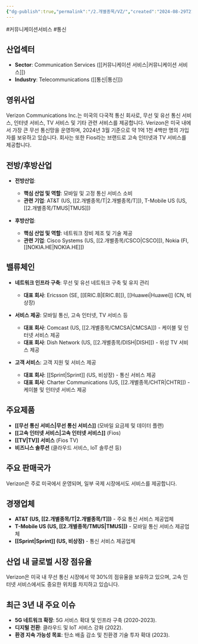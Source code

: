 ```yaml
---
{"dg-publish":true,"permalink":"/2.개별종목/VZ/","created":"2024-08-29T21:47:54.796+09:00","updated":"2025-07-29T21:37:05.373+09:00"}
---
```


#커뮤니케이션서비스 #통신

## 산업섹터

- **Sector**: Communication Services ([[커뮤니케이션 서비스\|커뮤니케이션 서비스]])
- **Industry**: Telecommunications ([[통신\|통신]])

## 영위사업

Verizon Communications Inc.는 미국의 다국적 통신 회사로, 무선 및 유선 통신 서비스, 인터넷 서비스, TV 서비스 및 기타 관련 서비스를 제공합니다. Verizon은 미국 내에서 가장 큰 무선 통신망을 운영하며, 2024년 3월 기준으로 약 1억 1천 4백만 명의 가입자를 보유하고 있습니다. 회사는 또한 Fios라는 브랜드로 고속 인터넷과 TV 서비스를 제공합니다.

## 전방/후방산업

- **전방산업**:
    
    - **핵심 산업 및 역할**: 모바일 및 고정 통신 서비스 소비
    - **관련 기업**: AT&T (US, [[2.개별종목/T\|2.개별종목/T]]), T-Mobile US (US, [[2.개별종목/TMUS\|TMUS]])
    
- **후방산업**:
    
    - **핵심 산업 및 역할**: 네트워크 장비 제조 및 기술 제공
    - **관련 기업**: Cisco Systems (US, [[2.개별종목/CSCO\|CSCO]]), Nokia (FI, [[NOKIA.HE\|NOKIA.HE]])
    

## 밸류체인

- **네트워크 인프라 구축**: 무선 및 유선 네트워크 구축 및 유지 관리
    
    - **대표 회사**: Ericsson (SE, [[ERIC.B\|ERIC.B]]), [[Huawei\|Huawei]] (CN, 비상장)
    
- **서비스 제공**: 모바일 통신, 고속 인터넷, TV 서비스 등
    
    - **대표 회사**: Comcast (US, [[2.개별종목/CMCSA\|CMCSA]]) - 케이블 및 인터넷 서비스 제공
    - **대표 회사**: Dish Network (US, [[2.개별종목/DISH\|DISH]]) - 위성 TV 서비스 제공
    
- **고객 서비스**: 고객 지원 및 서비스 제공
    
    - **대표 회사**: [[Sprint\|Sprint]] (US, 비상장) - 통신 서비스 제공
    - **대표 회사**: Charter Communications (US, [[2.개별종목/CHTR\|CHTR]]) - 케이블 및 인터넷 서비스 제공
    

## 주요제품

- **[[무선 통신 서비스\|무선 통신 서비스]]** (모바일 요금제 및 데이터 플랜)
- **[[고속 인터넷 서비스\|고속 인터넷 서비스]]** (Fios)
- **[[TV\|TV]] 서비스** (Fios TV)
- **비즈니스 솔루션** (클라우드 서비스, IoT 솔루션 등)

## 주요 판매국가

Verizon은 주로 미국에서 운영되며, 일부 국제 시장에서도 서비스를 제공합니다.

## 경쟁업체

- **AT&T (US, [[2.개별종목/T\|2.개별종목/T]])** - 주요 통신 서비스 제공업체
- **T-Mobile US (US, [[2.개별종목/TMUS\|TMUS]])** - 모바일 통신 서비스 제공업체
- **[[Sprint\|Sprint]] (US, 비상장)** - 통신 서비스 제공업체

## 산업 내 글로벌 시장 점유율

Verizon은 미국 내 무선 통신 시장에서 약 30%의 점유율을 보유하고 있으며, 고속 인터넷 서비스에서도 중요한 위치를 차지하고 있습니다.

## 최근 3년 내 주요 이슈

- **5G 네트워크 확장**: 5G 서비스 확대 및 인프라 구축 (2020-2023).
- **디지털 전환**: 클라우드 및 IoT 서비스 강화 (2022).
- **환경 지속 가능성 목표**: 탄소 배출 감소 및 친환경 기술 투자 확대 (2023).